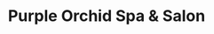 ---
title: "Purple Orchid Spa & Salon"
url: /spartanburg/purple-orchid-spa-and-salon/
shop: beauty
---